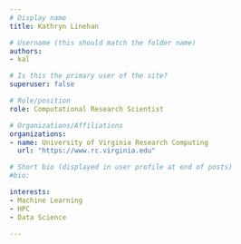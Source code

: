 ```yaml
---
# Display name
title: Kathryn Linehan

# Username (this should match the folder name)
authors:
- kal

# Is this the primary user of the site?
superuser: false

# Role/position
role: Computational Research Scientist

# Organizations/Affiliations
organizations:
- name: University of Virginia Research Computing
  url: "https://www.rc.virginia.edu"

# Short bio (displayed in user profile at end of posts)
#bio: 

interests:
- Machine Learning
- HPC
- Data Science

---
```

